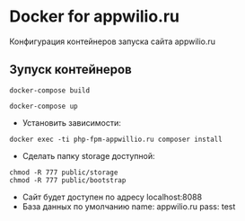 # Docker for appwilio.ru

Конфигурация контейнеров запуска сайта appwilio.ru

## Зупуск контейнеров

```
docker-compose build
```
```
docker-compose up
```
* Установить зависимости:

```
docker exec -ti php-fpm-appwillio.ru composer install
```
* Сделать папку storage доступной:

```
chmod -R 777 public/storage
chmod -R 777 public/bootstrap
```

* Сайт будет доступен по адресу localhost:8088
* База данных по умолчанию name: appwilio.ru pass: test

